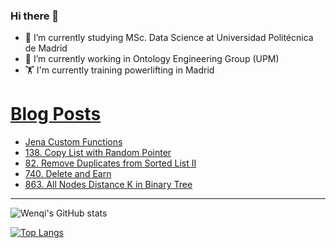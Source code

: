 ### Hi there 👋

- 🌱 I’m currently studying MSc. Data Science at Universidad Politécnica de Madrid
- 🔭 I’m currently working in Ontology Engineering Group (UPM) 
- 🏋️ I'm currently training powerlifting in Madrid

# [Blog Posts](https://www.dev.to/jiangwenqi)
<!-- BLOG-POST-LIST:START -->
- [Jena Custom Functions](https://dev.to/jiangwenqi/jena-custom-functions-1pg9)
- [138. Copy List with Random Pointer](https://dev.to/jiangwenqi/138-copy-list-with-random-pointer-3ka8)
- [82. Remove Duplicates from Sorted List II](https://dev.to/jiangwenqi/82-remove-duplicates-from-sorted-list-ii-4550)
- [740. Delete and Earn](https://dev.to/jiangwenqi/740-delete-and-earn-6a3)
- [863. All Nodes Distance K in Binary Tree](https://dev.to/jiangwenqi/863-all-nodes-distance-k-in-binary-tree-8ib)
<!-- BLOG-POST-LIST:END -->


---

![Wenqi's GitHub stats](https://github-readme-stats.vercel.app/api?username=jiangwenqi&show_icons=true&count_private=true)

[![Top Langs](https://github-readme-stats.vercel.app/api/top-langs/?username=jiangwenqi&layout=compact)](https://github.com/jiangwenqi/github-readme-stats)
